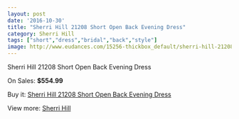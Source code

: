 ```yaml
---
layout: post
date: '2016-10-30'
title: "Sherri Hill 21208 Short Open Back Evening Dress"
category: Sherri Hill
tags: ["short","dress","bridal","back","style"]
image: http://www.eudances.com/15256-thickbox_default/sherri-hill-21208-short-open-back-evening-dress.jpg
---
```

Sherri Hill 21208 Short Open Back Evening Dress

On Sales: **$554.99**
<a href="https://www.eudances.com/en/sherri-hill/4519-sherri-hill-21208-short-open-back-evening-dress.html"><amp-img layout="responsive" width="600" height="600" src="//www.eudances.com/15256-thickbox_default/sherri-hill-21208-short-open-back-evening-dress.jpg" alt="Sherri Hill 21208 Short Open Back Evening Dress 0" /></a>
<a href="https://www.eudances.com/en/sherri-hill/4519-sherri-hill-21208-short-open-back-evening-dress.html"><amp-img layout="responsive" width="600" height="600" src="//www.eudances.com/15257-thickbox_default/sherri-hill-21208-short-open-back-evening-dress.jpg" alt="Sherri Hill 21208 Short Open Back Evening Dress 1" /></a>
<a href="https://www.eudances.com/en/sherri-hill/4519-sherri-hill-21208-short-open-back-evening-dress.html"><amp-img layout="responsive" width="600" height="600" src="//www.eudances.com/15258-thickbox_default/sherri-hill-21208-short-open-back-evening-dress.jpg" alt="Sherri Hill 21208 Short Open Back Evening Dress 2" /></a>

Buy it: [Sherri Hill 21208 Short Open Back Evening Dress](https://www.eudances.com/en/sherri-hill/4519-sherri-hill-21208-short-open-back-evening-dress.html "Sherri Hill 21208 Short Open Back Evening Dress")

View more: [Sherri Hill](https://www.eudances.com/en/80-Sherri-Hill "Sherri Hill")